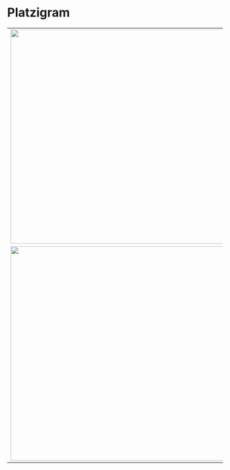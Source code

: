 # Platzigram

<center>
    <table>
        <tbody>
            <tr>
                <td><img src="https://user-images.githubusercontent.com/46495565/56307510-9a6e5500-610a-11e9-8324-54e5c18e13af.png" height="500px" /></td>
                <td><img src="https://user-images.githubusercontent.com/46495565/56307517-9d694580-610a-11e9-851e-24290e2253cc.png" height="500px"/></td>
                <td><img src="https://user-images.githubusercontent.com/46495565/56307283-1f0ca380-610a-11e9-928a-aa21aa5e9cbc.png" height="500px"/></td>
            </tr>
            <tr>
                <td><img src="https://user-images.githubusercontent.com/46495565/56307629-e9b48580-610a-11e9-9908-7999aff57e5f.png" height="500px" /></td>
                <td><img src="https://user-images.githubusercontent.com/46495565/56307640-f0db9380-610a-11e9-8364-b7730813aa85.png" height="500px"/></td>  
            </tr>
        </tbody>
    </table>
</center>
